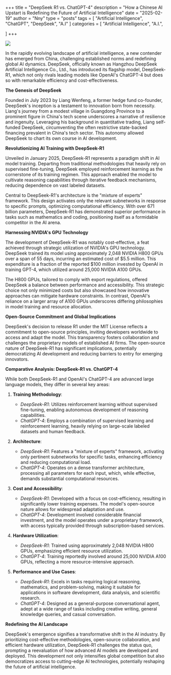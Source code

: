 +++
title = "DeepSeek R1 vs. ChatGPT-4"
description = "How a Chinese AI Upstart is Redefining the Future of Artificial Intelligence"
date = "2025-02-19"
author = "Nny"
type = "posts"
tags = [
    "Artificial Intelligence",
    "ChatGPT",
    "DeepSeek",
    "A.I"
]
categories = [
   "Artificial Intelligence",
   "A.I.",

]
+++

![](/images/background.jpg)

In the rapidly evolving landscape of artificial intelligence, a new contender has emerged from China, challenging established norms and redefining global AI dynamics. DeepSeek, officially known as Hangzhou DeepSeek Artificial Intelligence Co., Ltd., has introduced its flagship model, DeepSeek-R1, which not only rivals leading models like OpenAI's ChatGPT-4 but does so with remarkable efficiency and cost-effectiveness.

**The Genesis of DeepSeek**

Founded in July 2023 by Liang Wenfeng, a former hedge fund co-founder, DeepSeek's inception is a testament to innovation born from necessity. Liang's journey from a modest village in Guangdong Province to a prominent figure in China's tech scene underscores a narrative of resilience and ingenuity. Leveraging his background in quantitative trading, Liang self-funded DeepSeek, circumventing the often restrictive state-backed financing prevalent in China's tech sector. This autonomy allowed DeepSeek to chart its own course in AI development. 

**Revolutionizing AI Training with DeepSeek-R1**

Unveiled in January 2025, DeepSeek-R1 represents a paradigm shift in AI model training. Departing from traditional methodologies that heavily rely on supervised fine-tuning, DeepSeek employed reinforcement learning as the cornerstone of its training regimen. This approach enabled the model to cultivate reasoning capabilities through iterative feedback mechanisms, reducing dependence on vast labeled datasets.

Central to DeepSeek-R1's architecture is the "mixture of experts" framework. This design activates only the relevant subnetworks in response to specific prompts, optimizing computational efficiency. With over 671 billion parameters, DeepSeek-R1 has demonstrated superior performance in tasks such as mathematics and coding, positioning itself as a formidable competitor in the AI arena.

**Harnessing NVIDIA's GPU Technology**

The development of DeepSeek-R1 was notably cost-effective, a feat achieved through strategic utilization of NVIDIA's GPU technology. DeepSeek trained its model using approximately 2,048 NVIDIA H800 GPUs over a span of 55 days, incurring an estimated cost of $5.5 million. This expenditure is a fraction of the reported $100 million invested by OpenAI in training GPT-4, which utilized around 25,000 NVIDIA A100 GPUs. 

The H800 GPUs, tailored to comply with export regulations, offered DeepSeek a balance between performance and accessibility. This strategic choice not only minimized costs but also showcased how innovative approaches can mitigate hardware constraints. In contrast, OpenAI's reliance on a larger array of A100 GPUs underscores differing philosophies in model training and resource allocation.

**Open-Source Commitment and Global Implications**

DeepSeek's decision to release R1 under the MIT License reflects a commitment to open-source principles, inviting developers worldwide to access and adapt the model. This transparency fosters collaboration and challenges the proprietary models of established AI firms. The open-source nature of DeepSeek-R1 has significant implications, potentially democratizing AI development and reducing barriers to entry for emerging innovators.

**Comparative Analysis: DeepSeek-R1 vs. ChatGPT-4**

While both DeepSeek-R1 and OpenAI's ChatGPT-4 are advanced large language models, they differ in several key areas:

1. **Training Methodology**:
   - *DeepSeek-R1*: Utilizes reinforcement learning without supervised fine-tuning, enabling autonomous development of reasoning capabilities.
   - *ChatGPT-4*: Employs a combination of supervised learning and reinforcement learning, heavily relying on large-scale labeled datasets and human feedback.

2. **Architecture**:
   - *DeepSeek-R1*: Features a "mixture of experts" framework, activating only pertinent subnetworks for specific tasks, enhancing efficiency and reducing computational load.
   - *ChatGPT-4*: Operates on a dense transformer architecture, processing all parameters for each input, which, while effective, demands substantial computational resources.

3. **Cost and Accessibility**:
   - *DeepSeek-R1*: Developed with a focus on cost-efficiency, resulting in significantly lower training expenses. The model's open-source nature allows for widespread adaptation and use.
   - *ChatGPT-4*: Development involved considerable financial investment, and the model operates under a proprietary framework, with access typically provided through subscription-based services.

4. **Hardware Utilization**:
   - *DeepSeek-R1*: Trained using approximately 2,048 NVIDIA H800 GPUs, emphasizing efficient resource utilization.
   - *ChatGPT-4*: Training reportedly involved around 25,000 NVIDIA A100 GPUs, reflecting a more resource-intensive approach.

5. **Performance and Use Cases**:
   - *DeepSeek-R1*: Excels in tasks requiring logical reasoning, mathematics, and problem-solving, making it suitable for applications in software development, data analysis, and scientific research.
   - *ChatGPT-4*: Designed as a general-purpose conversational agent, adept at a wide range of tasks including creative writing, general knowledge queries, and casual conversation.

**Redefining the AI Landscape**

DeepSeek's emergence signifies a transformative shift in the AI industry. By prioritizing cost-effective methodologies, open-source collaboration, and efficient hardware utilization, DeepSeek-R1 challenges the status quo, prompting a reevaluation of how advanced AI models are developed and deployed. This development not only intensifies global competition but also democratizes access to cutting-edge AI technologies, potentially reshaping the future of artificial intelligence.
